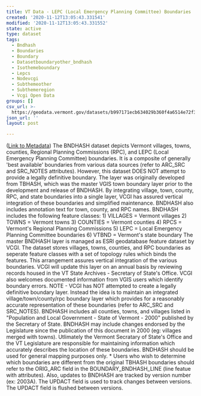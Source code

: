 ```yaml
---
title: VT Data - LEPC (Local Emergency Planning Committee) Boundaries
created: '2020-11-12T13:05:43.331541'
modified: '2020-11-12T13:05:43.331552'
state: active
type: dataset
tags:
  - Bndhash
  - Boundaries
  - Boundary
  - Datasetboundaryother_bndhash
  - Isothemeboundary
  - Lepcs
  - Nodevcgi
  - Subthemeother
  - Subthemeregion
  - Vcgi Open Data
groups: []
csv_url: >-
  https://geodata.vermont.gov/datasets/b997171ecb634029b360f4a6514e72f3_37.csv?outSR=%7B%22latestWkid%22%3A32145%2C%22wkid%22%3A32145%7D
json_url: ''
layout: post

---
```

(<a href='http://maps.vcgi.vermont.gov/gisdata/metadata/BoundaryOther_BNDHASH.htm' target='_blank'>Link to Metadata</a>) The BNDHASH dataset depicts Vermont villages, towns, counties, Regional Planning Commissions (RPC), and LEPC (Local Emergency Planning Committee) boundaries. It is a composite of generally 'best available' boundaries from various data sources (refer to ARC_SRC and SRC_NOTES attributes). However, this dataset DOES NOT attempt to provide a legally definitive boundary. The layer was originally developed from TBHASH, which was the master VGIS town boundary layer prior to the development and release of BNDHASH. By integrating village, town, county, RPC, and state boundaries into a single layer, VCGI has assured vertical integration of these boundaries and simplified maintenance. BNDHASH also includes annotation text for town, county, and RPC names. BNDHASH includes the following feature classes: 1) VILLAGES = Vermont villages 2) TOWNS = Vermont towns 3) COUNTIES = Vermont counties 4) RPCS = Vermont's Regional Planning Commissions 5) LEPC = Local Emergency Planning Committee boundaries 6) VTBND = Vermont's state boundary The master BNDHASH layer is managed as ESRI geodatabase feature dataset by VCGI. The dataset stores villages, towns, counties, and RPC boundaries as seperate feature classes with a set of topology rules which binds the features. This arrangement assures vertical integration of the various boundaries. VCGI will update this layer on an annual basis by reviewing records housed in the VT State Archives - Secretary of State's Office. VCGI also welcomes documented information from VGIS users which identify boundary errors. NOTE - VCGI has NOT attempted to create a legally definitive boundary layer. Instead the idea is to maintain an integrated village/town/county/rpc boundary layer which provides for a reasonably accurate representation of these boundaries (refer to ARC_SRC and SRC_NOTES). BNDHASH includes all counties, towns, and villages listed in &quot;Population and Local Government - State of Vermont - 2000&quot; published by the Secretary of State. BNDHASH may include changes endorsed by the Legislature since the publication of this document in 2000 (eg: villages merged with towns). Utlimately the Vermont Secratary of State's Office and the VT Legislature are responsible for maintaining information which accurately describes the location of these boundaries. BNDHASH should be used for general mapping purposes only. * Users who wish to determine which boundaries are different from the original TBHASH boundaries should refer to the ORIG_ARC field in the BOUNDARY_BNDHASH_LINE (line featue with attributes). Also, updates to BNDHASH are tracked by version number (ex: 2003A). The UPDACT field is used to track changes between versions. The UPDACT field is flushed between versions.
